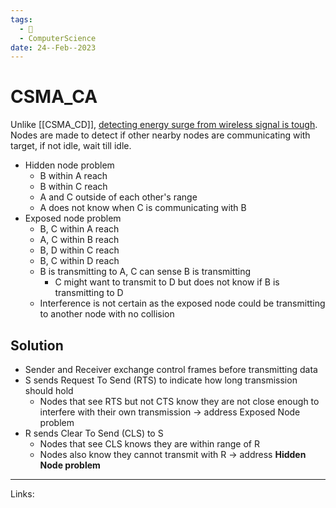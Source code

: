 ```yaml
---
tags:
  - 🌱
  - ComputerScience
date: 24--Feb--2023
---
```


# CSMA_CA

Unlike [[CSMA_CD]], [detecting energy surge from wireless signal is tough](https://www.geeksforgeeks.org/carrier-sense-multiple-access-csma/).
Nodes are made to detect if other nearby nodes are communicating with target, if not idle, wait till idle.
- Hidden node problem
    - B within A reach
    - B within C reach
    - A and C outside of each other's range
    - A does not know when C is communicating with B
- Exposed node problem
    - B, C within A reach
    - A, C within B reach
    - B, D within C reach
    - B, C within D reach
    - B is transmitting to A, C can sense B is transmitting
        - C might want to transmit to D but does not know if B is transmitting to D
    - Interference is not certain as the exposed node could be transmitting to another node with no collision

## Solution
- Sender and Receiver exchange control frames before transmitting data
- S sends Request To Send (RTS) to indicate how long transmission should hold
    - Nodes that see RTS but not CTS know they are not close enough to interfere with their own transmission → address Exposed Node problem
- R sends Clear To Send (CLS) to S
    - Nodes that see CLS knows they are within range of R
    - Nodes also know they cannot transmit with R → address **Hidden Node problem**

---
Links: 